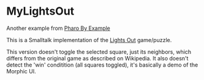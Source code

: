 # MyLightsOut

Another example from [Pharo By Example](http://books.pharo.org/pharo-by-example/)

This is a Smalltalk implementation of the [Lights Out](https://en.wikipedia.org/wiki/Lights_Out_(game)) game/puzzle.

This version doesn't toggle the selected square, just its neighbors, which differs from the original game as described on Wikipedia. It also doesn't detect the 'win' conditition (all squares toggled), it's basically a demo of the Morphic UI.
